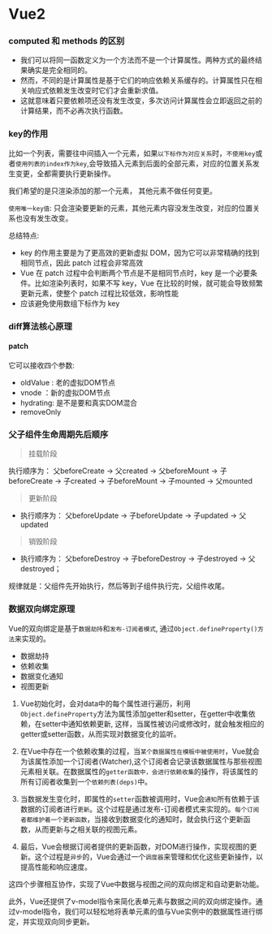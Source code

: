# Vue2 

### computed 和 methods 的区别

- 我们可以将同一函数定义为一个方法而不是一个计算属性。两种方式的最终结果确实是完全相同的。
- 然而，不同的是计算属性是基于它们的响应依赖关系缓存的。计算属性只在相关响应式依赖发生改变时它们才会重新求值。
- 这就意味着只要依赖项还没有发生改变，多次访问计算属性会立即返回之前的计算结果，而不必再次执行函数。


### key的作用
比如一个列表，需要往中间插入一个元素，如果`以下标作为对应关系`时，`不使用key`或者`使用列表的index作为key`,会导致插入元素到后面的全部元素，对应的位置关系发生变更，全都需要执行更新操作。

我们希望的是只渲染添加的那一个元素， 其他元素不做任何变更。

`使用唯一key值`: 只会渲染要更新的元素，其他元素内容没发生改变，对应的位置关系也没有发生改变。

总结特点:
- key 的作用主要是为了更高效的更新虚拟 DOM，因为它可以非常精确的找到相同节点，因此 patch 过程会非常高效
- Vue 在 patch 过程中会判断两个节点是不是相同节点时，key 是一个必要条件。比如渲染列表时，如果不写 key，Vue 在比较的时候，就可能会导致频繁更新元素，使整个 patch 过程比较低效，影响性能
- 应该避免使用数组下标作为 key

### diff算法核心原理
#### patch
它可以接收四个参数:
- oldValue : 老的虚拟DOM节点
- vnode ：新的虚拟DOM节点
- hydrating: 是不是要和真实DOM混合
- removeOnly

### 父子组件生命周期先后顺序
>挂载阶段

执行顺序为： 父beforeCreate -> 父created -> 父beforeMount -> 子beforeCreate -> 子created -> 子beforeMount -> 子mounted -> 父mounted

>更新阶段

- 执行顺序为： 父beforeUpdate -> 子beforeUpdate -> 子updated -> 父updated

>销毁阶段

- 执行顺序为： 父beforeDestroy -> 子beforeDestroy -> 子destroyed -> 父destroyed；

规律就是：父组件先开始执行，然后等到子组件执行完，父组件收尾。

### 数据双向绑定原理
Vue的双向绑定是基于`数据劫持`和`发布-订阅者模式`, 通过`Object.defineProperty()方法`来实现的。

+ 数据劫持
+ 依赖收集
+ 数据变化通知
+ 视图更新

1. Vue初始化时，会对data中的每个属性进行遍历，利用`Object.defineProperty`方法为属性添加getter和setter，在getter中收集依赖，在setter中通知依赖更新, 这样，当属性被访问或修改时，就会触发相应的getter或setter函数，从而实现对数据变化的监听。

2. 在Vue中存在一个依赖收集的过程，当`某个数据属性在模板中被使用时`，Vue就会为该属性添加一个订阅者(Watcher),这个订阅者会记录该数据属性与那些视图元素相关联。在数据属性的`getter函数中，会进行依赖收集`的操作，将该属性的所有订阅者收集到一个`依赖列表(deps)`中。

3. 当数据发生变化时，即属性的`setter`函数被调用时，Vue会`通知`所有依赖于该数据的订阅者进行`更新`。这个过程是通过发布-订阅者模式来实现的。`每个订阅者都维护着一个更新函数`，当接收到数据变化的通知时，就会执行这个更新函数，从而更新与之相关联的视图元素。


4. 最后，Vue会根据订阅者提供的更新函数，对DOM进行操作，实现视图的更新。这个过程是`异步`的，Vue会通过一个`调度器`来管理和优化这些更新操作，以提高性能和响应速度。

这四个步骤相互协作，实现了Vue中数据与视图之间的双向绑定和自动更新功能。<br/>

此外，Vue还提供了v-model指令来简化表单元素与数据之间的双向绑定操作。通过v-model指令，我们可以轻松地将表单元素的值与Vue实例中的数据属性进行绑定，并实现双向同步更新。



